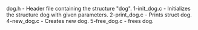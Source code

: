 dog.h - Header file containing the structure "dog".
1-init_dog.c - Initializes the structure dog with given parameters.
2-print_dog.c - Prints struct dog.
4-new_dog.c - Creates new dog.
5-free_dog.c - frees dog.
